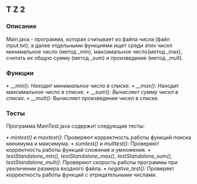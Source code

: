 ## T Z 2

### Описание

Main.java - программа, которая считывает из файла числа (файл input.txt), а далее отдельными функциями ищет среди этих чисел минимальное число (метод _min), максимальное число(метод _max), считать их общую сумму (метод _sum) и произведение (метод _mult).

### Функции

• __min()_: Находит минимальное число в списке.
• __max()_: Находит максимальное число в списке.
• __sum()_: Вычисляет сумму чисел в списке.
• __mult()_: Вычисляет произведение чисел в списке.

### Тесты

Программа MainTest.java содержит следующие тесты:

• _mintest()_ и _maxtest()_: Проверяют корректность работы функций поиска минимума и максимума.
• _sumtest()_ и _multtest()_: Проверяют корректность работы функций сложения и умножения.
• _testStandalone_min()_, _testStandalone_max()_, _testStandalone_sum()_, _testStandalone_mult()_: Проверяют скорость работы программы при увеличении размера входного файла.
• _negative_test()_: Проверяет корректность работы функций с отрицательными числами.
